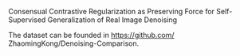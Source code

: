 Consensual Contrastive Regularization as Preserving Force for Self-Supervised Generalization of Real Image Denoising

The dataset can be founded in https://github.com/ ZhaomingKong/Denoising-Comparison.
